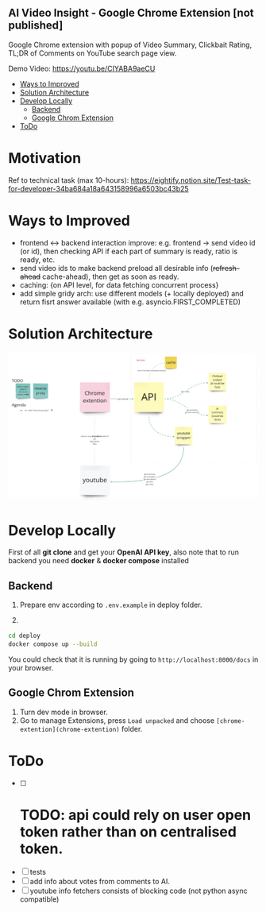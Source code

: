 AI Video Insight - Google Chrome Extension [not published]
---
Google Chrome extension with popup of Video Summary, Clickbait Rating, TL;DR of Comments on YouTube search page view.

Demo Video: https://youtu.be/CIYABA9aeCU

<!-- START doctoc generated TOC please keep comment here to allow auto update -->
<!-- DON'T EDIT THIS SECTION, INSTEAD RE-RUN doctoc TO UPDATE -->

- [Ways to Improved](#ways-to-improved)
- [Solution Architecture](#solution-architecture)
- [Develop Locally](#develop-locally)
  - [Backend](#backend)
  - [Google Chrom Extension](#google-chrom-extension)
- [ToDo](#todo)

<!-- END doctoc generated TOC please keep comment here to allow auto update -->

# Motivation
Ref to technical task (max 10-hours): https://eightify.notion.site/Test-task-for-developer-34ba684a18a643158996a6503bc43b25 

# Ways to Improved
- frontend <-> backend interaction improve: e.g. frontend -> send video id (or id), then checking API if each part of summary 
is ready, ratio is ready, etc.
- send video ids to make backend preload all desirable info (~~refresh-ahead~~ cache-ahead), then get as soon as ready.
- caching: {on API level, for data fetching concurrent process}
- add simple gridy arch: use different models (+ locally deployed) and return fisrt answer available (with e.g. asyncio.FIRST_COMPLETED)

# Solution Architecture
![Solution Architecture](./docs/solution-architecture.png)

# Develop Locally
First of all **git clone** and get your **OpenAI API key**, also note that to run backend you need **docker** & **docker compose** installed

## Backend
1. Prepare env according to `.env.example` in deploy folder.

2. 
```bash
cd deploy
docker compose up --build
```

You could check that it is running by going to `http://localhost:8000/docs` in your browser.

## Google Chrom Extension
1. Turn dev mode in browser.
2. Go to manage Extensions, press `Load unpacked` and choose `[chrome-extention](chrome-extention)` folder.

# ToDo
- [ ] # TODO: api could rely on user open token rather than on centralised token.
- [ ] tests
- [ ] add info about votes from comments to AI.
- [ ] youtube info fetchers consists of blocking code (not python async compatible)